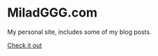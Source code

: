 # MiladGGG.com

My personal site, includes some of my blog posts.

[Check it out](https://miladggg.com)

